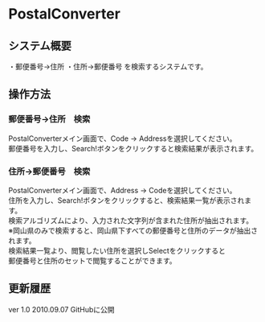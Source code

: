 # PostalConverter

## システム概要
・郵便番号→住所
・住所→郵便番号
を検索するシステムです。

## 操作方法
### 郵便番号→住所　検索
PostalConverterメイン画面で、Code → Addressを選択してください。  
郵便番号を入力し、Search!ボタンをクリックすると検索結果が表示されます。  

### 住所→郵便番号　検索
PostalConverterメイン画面で、Address → Codeを選択してください。  
住所を入力し、Search!ボタンをクリックすると、検索結果一覧が表示されます。  
検索アルゴリズムにより、入力された文字列が含まれた住所が抽出されます。  
※岡山県のみで検索すると、岡山県下すべての郵便番号と住所のデータが抽出されます。  
検索結果一覧より、閲覧したい住所を選択しSelectをクリックすると  
郵便番号と住所のセットで閲覧することができます。  

## 更新履歴
ver 1.0 2010.09.07 GitHubに公開

